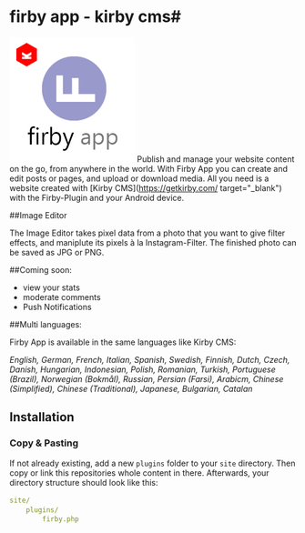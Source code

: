 # firby app - kirby cms#
![Screenshot](https://github.com/fabianschenk86/firby-app/blob/master/firby_logo.png)
Publish and manage your website content on the go, from anywhere in the world. With Firby App you can create and edit posts or pages, and upload or download media. All you need is a website created with [Kirby CMS](https://getkirby.com/ target="_blank") with the Firby-Plugin and your Android device.

##Image Editor

The Image Editor takes pixel data from a photo that you want to give filter effects, and maniplute its pixels à la Instagram-Filter. 
The finished photo can be saved as JPG or PNG.

##Coming soon:
- view your stats
- moderate comments
- Push Notifications

##Multi languages:

Firby App is available in the same languages like Kirby CMS:

*English, German, French, Italian, Spanish, Swedish, Finnish, Dutch, Czech, Danish, Hungarian, Indonesian, Polish, Romanian, Turkish, Portuguese (Brazil), Norwegian (Bokmål), Russian, Persian (Farsi), Arabicm, Chinese (Simplified), Chinese (Traditional), Japanese, Bulgarian, Catalan*

## Installation

### Copy & Pasting

If not already existing, add a new `plugins` folder to your `site` directory. Then copy or link this repositories whole content in there. Afterwards, your directory structure should look like this:

```yaml
site/
	plugins/
		firby.php
```
